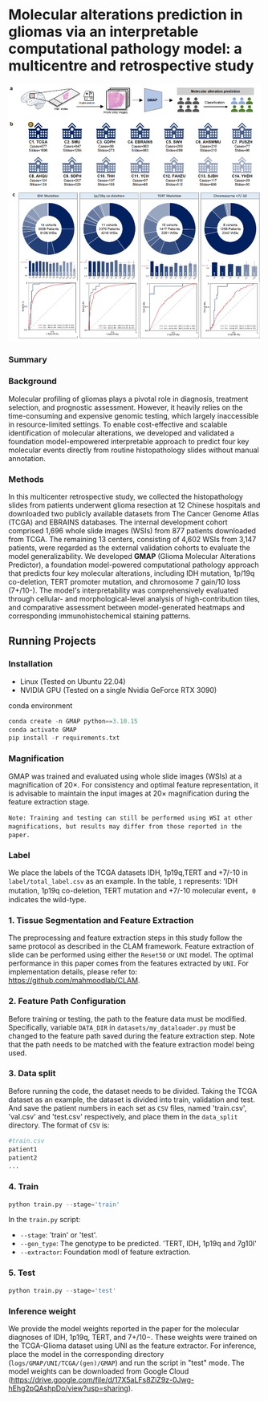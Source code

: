 # Molecular alterations prediction in gliomas via an interpretable computational pathology model: a multicentre and retrospective study
![Pipline](figure/figure.png)

### Summary
### Background 
Molecular profiling of gliomas plays a pivotal role in diagnosis, treatment selection, and prognostic assessment. However, it heavily relies on the time-consuming and expensive genomic testing, which largely inaccessible in resource-limited settings. To enable cost-effective and scalable identification of molecular alterations, we developed and validated a foundation model-empowered interpretable approach to predict four key molecular events directly from routine histopathology slides without manual annotation.

### Methods 
In this multicenter retrospective study, we collected the histopathology slides from patients underwent glioma resection at 12 Chinese hospitals and downloaded two publicly available datasets from The Cancer Genome Atlas (TCGA) and EBRAINS databases. The internal development cohort comprised 1,696 whole slide images (WSIs) from 877 patients downloaded from TCGA. The remaining 13 centers, consisting of 4,602 WSIs from 3,147 patients, were regarded as the external validation cohorts to evaluate the model generalizability. We developed **GMAP** (Glioma Molecular Alterations Predictor), a foundation model-powered computational pathology approach that predicts four key molecular alterations, including IDH mutation, 1p/19q co-deletion, TERT promoter mutation, and chromosome 7 gain/10 loss (7+/10-). The model's interpretability was comprehensively evaluated through cellular- and morphological-level analysis of high-contribution tiles, and comparative assessment between model-generated heatmaps and corresponding immunohistochemical staining patterns.

## Running Projects
### Installation
- Linux (Tested on Ubuntu 22.04)
- NVIDIA GPU (Tested on a single Nvidia GeForce RTX 3090)

conda environment

```python
conda create -n GMAP python==3.10.15
conda activate GMAP
pip install -r requirements.txt
```

### Magnification
GMAP was trained and evaluated using whole slide images (WSIs) at a magnification of 20×. For consistency and optimal feature representation, it is advisable to maintain the input images at 20× magnification during the feature extraction stage.

`Note: Training and testing can still be performed using WSI at other magnifications, but results may differ from those reported in the paper.`

### Label
We place the labels of the TCGA datasets IDH, 1p19q,TERT and +7/-10 in `label/total_label.csv` as an example. In the table, `1` represents: 'IDH mutation, 1p19q co-deletion, TERT mutation and +7/-10 molecular event，`0` indicates the wild-type.

### 1. Tissue Segmentation and Feature Extraction
The preprocessing and feature extraction steps in this study follow the same protocol as described in the CLAM framework. Feature extraction of slide can be performed using either the `Reset50` or `UNI` model. The optimal performance in this paper comes from the features extracted by `UNI`. For implementation details, please refer to: https://github.com/mahmoodlab/CLAM.

### 2. Feature Path Configuration
Before training or testing, the path to the feature data must be modified. Specifically, variable `DATA_DIR` in `datasets/my_dataloader.py` must be changed to the feature path saved during the feature extraction step. Note that the path needs to be matched with the feature extraction model being used.

### 3. Data split
Before running the code, the dataset needs to be divided. Taking the TCGA dataset as an example, the dataset is divided into train, validation and test. And save the patient numbers in each set as `CSV` files, named 'train.csv', 'val.csv' and 'test.csv' respectively, and place them in the `data_split` directory. The format of `CSV` is:

```python
#train.csv
patient1
patient2
...
```

### 4. Train

```python
python train.py --stage='train'  
```

In the `train.py` script:
* `--stage`: 'train' or 'test'.
* `--gen_type`: The genotype to be predicted. 'TERT, IDH, 1p19q and 7g10l'
* `--extractor`: Foundation modl of feature extraction.

### 5. Test
```python
python train.py --stage='test' 
```

### Inference weight
We provide the model weights reported in the paper for the molecular diagnoses of IDH, 1p19q, TERT, and 7+/10−. These weights were trained on the TCGA-Glioma dataset using UNI as the feature extractor. For inference, place the model in the corresponding directory (`logs/GMAP/UNI/TCGA/(gen)/GMAP`) and run the script in "test" mode. The model weights can be downloaded from Google Cloud (https://drive.google.com/file/d/17X5aLFs8ZiZ9z-0Jwg-hEhg2pQAshpDo/view?usp=sharing).

